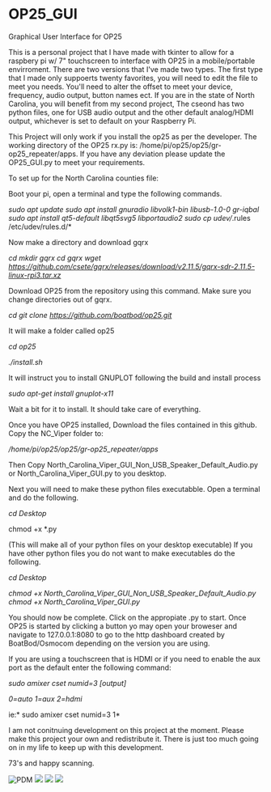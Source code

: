 # OP25_GUI
Graphical User Interface for OP25

This is a personal project that I have made with tkinter to allow for a raspbery pi w/ 7" touchscreen to interface with OP25 in a mobile/portable envirroment. There are two versions that I've made two types. The first type that I made only suppoerts twenty favorites, you will need to edit the file to meet you needs. You'll need to alter the offset to meet your device, frequency, audio output, button names ect. If you are in the state of North Carolina, you will benefit from my second project, The cseond has two python files, one for USB audio output and the other default analog/HDMI output, whichever is set to default on your Raspberry Pi. 

This Project will only work if you install the op25 as per the developer. The working directory of the OP25 rx.py is: /home/pi/op25/op25/gr-op25_repeater/apps. If you have any deviation please update the OP25_GUI.py to meet your requirements.

To set up for the North Carolina counties file:

Boot your pi, open a terminal and type the following commands.

*sudo apt update*
*sudo apt install gnuradio libvolk1-bin libusb-1.0-0 gr-iqbal*
*sudo apt install qt5-default libqt5svg5 libportaudio2*
*sudo cp udev/*.rules /etc/udev/rules.d/*

Now make a directory and download gqrx

*cd*
*mkdir gqrx*
*cd gqrx*
*wget https://github.com/csete/gqrx/releases/download/v2.11.5/gqrx-sdr-2.11.5-linux-rpi3.tar.xz*

Download OP25 from the repository using this command. Make sure you change directories out of gqrx.

*cd*
*git clone https://github.com/boatbod/op25.git*

It will make a folder called op25

*cd op25*

*./install.sh*

It will instruct you to install GNUPLOT following the build and install process

*sudo apt-get install gnuplot-x11*

Wait a bit for it to install.  It should take care of everything.

Once you have OP25 installed, Download the files contained in this github. Copy the NC_Viper folder to:

*/home/pi/op25/op25/gr-op25_repeater/apps*

Then Copy North_Carolina_Viper_GUI_Non_USB_Speaker_Default_Audio.py or North_Carolina_Viper_GUI.py to you desktop.

Next you will need to make these python files executabble. Open a terminal and do the following.

*cd Desktop*

chmod +x *.py

(This will make all of your python files on your desktop executable)
If you have other python files you do not want to make executables do the following.

*cd Desktop*

*chmod +x North_Carolina_Viper_GUI_Non_USB_Speaker_Default_Audio.py*
*chmod +x North_Carolina_Viper_GUI.py*

You should now be complete. Click on the appropiate .py to start. Once OP25 is started by clicking a button yo may open your broweser and navigate to 127.0.0.1:8080 to go to the http dashboard created by BoatBod/Osmocom depending on the version you are using. 

If you are using a touchscreen that is HDMI or if you need to enable the aux port as the default enter the following command:

*sudo amixer cset numid=3 [output]*

*0=auto*
*1=aux*
*2=hdmi*

ie:* sudo amixer cset numid=3 1*

I am not conitnuing development on this project at the moment. Please make this project your own and redistribute it. There is just too much going on in my life to keep up with this development. 

73's and happy scanning. 

<img src="https://i.creativecommons.org/p/mark/1.0/88x31.png" alt="PDM">

<img src="https://scontent-iad3-1.xx.fbcdn.net/v/t1.0-9/67118050_10156090905340810_8713265728955875328_o.jpg?_nc_cat=104&_nc_oc=AQnpYVZO9JFaPjmzhS6ZpHLRRUtiYPIJjDIOkBlOPDpr-U3xDqSG7Uay4_YOBmXu4uY&_nc_ht=scontent-iad3-1.xx&oh=fdc3c6aee924623481888930fd5d5706&oe=5DAE294C">

<img src="https://scontent-iad3-1.xx.fbcdn.net/v/t1.0-9/67401922_10156090905335810_7034230203970748416_n.jpg?_nc_cat=103&_nc_oc=AQkNXyePLEMf8Qrgchq4RgDslGmuo44yijWhAvBX5D2LTHI4gsJhgR74LLG4QeqiiWM&_nc_ht=scontent-iad3-1.xx&oh=f1d44db284394bb12823b22d84cf72bc&oe=5DE8C925">

<img src="https://scontent-iad3-1.xx.fbcdn.net/v/t1.0-9/67270890_10156090905365810_6485270913242628096_n.jpg?_nc_cat=110&_nc_oc=AQmlWOpcK5Uc6DajTS15BymCZ1J5y5CRN4o7ujBNFC0EDUWF9e-kpoirhQuwLkWSYq0&_nc_ht=scontent-iad3-1.xx&oh=1f23d4db546082a972924144d3e6f1f4&oe=5DEA5D25">
          
